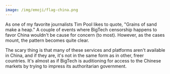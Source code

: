 ```yaml
---
image: /img/emoji/flag-china.png
---
```


As one of my favorite journalists Tim Pool likes to quote, "Grains of sand make
a heap." A couple of events where BigTech censorship happens to favor China
wouldn't be cause for concern (to most). However, as the cases mount, the
pattern becomes quite clear.

The scary thing is that many of these services and platforms aren't available
in China, and if they are, it's not in the same form as in other, freer
countries. It's almost as if BigTech is auditioning for access to the Chinese
markets by trying to impress its authoritarian government.
